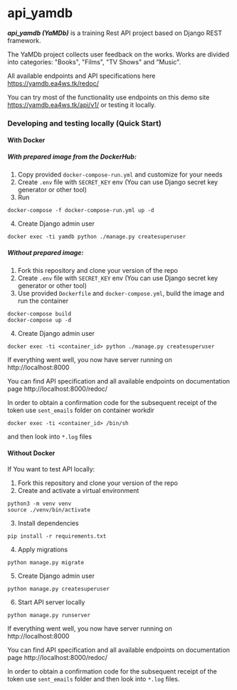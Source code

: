 # api_yamdb
***api_yamdb (YaMDb)*** is a training Rest API project based on Django REST framework.

The YaMDb project collects user feedback on the works. Works are divided into categories: "Books", "Films", "TV Shows" and "Music".

All available endpoints and API specifications here https://yamdb.ea4ws.tk/redoc/

You can try most of the functionality use endpoints on this demo site https://yamdb.ea4ws.tk/api/v1/ or testing it locally.

### Developing and testing locally (Quick Start)

#### With Docker

##### With prepared image from the DockerHub:
  1. Copy provided `docker-compose-run.yml` and customize for your needs
  2. Create `.env` file with `SECRET_KEY` env (You can use Django secret key generator or other tool)
  3. Run
  ```
  docker-compose -f docker-compose-run.yml up -d
  ```
  4. Create Django admin user
  ```
  docker exec -ti yamdb python ./manage.py createsuperuser
  ```
  
##### Without prepared image:

  1. Fork this repository and clone your version of the repo
  2. Create `.env` file with `SECRET_KEY` env (You can use Django secret key generator or other tool)
  3. Use provided `Dockerfile` and `docker-compose.yml`, build the image and run the container
  ```
  docker-compose build
  docker-compose up -d
  ```
  4. Create Django admin user
  
  ```
  docker exec -ti <container_id> python ./manage.py createsuperuser
  ```
  If everything went well, you now have server running on http://localhost:8000
  
  You can find API specification and all available endpoints on documentation page http://localhost:8000/redoc/
  
  In order to obtain a confirmation code for the subsequent receipt of the token use `sent_emails` folder on container workdir
  ```
  docker exec -ti <container_id> /bin/sh
  ```
  and then look into ``*.log`` files

#### Without Docker

If You want to test API locally:
  1. Fork this repository and clone your version of the repo
  2. Create and activate a virtual environment
  ```
python3 -m venv venv
source ./venv/bin/activate
  ```
  3. Install dependencies
  ```
pip install -r requirements.txt
```
  4. Apply migrations
  ```
python manage.py migrate
```
  5. Create Django admin user
 ```
 python manage.py createsuperuser
 ```
  6. Start API server locally
```
python manage.py runserver
```
If everything went well, you now have server running on http://localhost:8000

You can find API specification and all available endpoints on documentation page http://localhost:8000/redoc/

In order to obtain a confirmation code for the subsequent receipt of the token use `sent_emails` folder and then look into ``*.log`` files.
